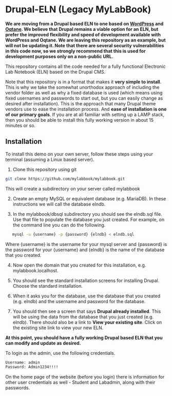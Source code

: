 # Drupal-ELN (Legacy MyLabBook)

**We are moving from a Drupal based ELN to one based on [WordPress](https://wordpress.org) and [Oqtane](https://oqtane.org). We believe that Drupal remains a viable option for an ELN, but prefer the improved flexibility and speed of development available with WordPress and Oqtane. We are leaving this repository as an example, but will not be updating it. Note that there are several security vulnerabilities in this code now, so we strongly recommend that this is used for development purposes only on a non-public URL.**

This repository contains all the code needed for a fully functional Electronic Lab Notebook (ELN) based on the Drupal CMS.

Note that this repository is in a format that makes it **very simple to install**. This is why we take the somewhat unorthodox approach of including the vendor folder as well as why a fixed database is used (which means using fixed usernames and passwords to start out, but you can easily change as desired after installation). This is the approach that many Drupal theme vendors use to ease the installation process. And **ease of installation is one of our primary goals**. If you are at all familiar with setting up a LAMP stack, then you should be able to install this fully working version in about 15 minutes or so. 

## Installation

To install this demo on your own server, follow these steps using your terminal (assuming a Linux based server).

1. Clone this repository using git

``` bash
git clone https://github.com/mylabbook/mylabbook.git 
```

This will create a subdirectory on your server called mylabbook

2. Create an empty MySQL or equivalent database (e.g. MariaDB). In these instructions we will call the database elndb.

3. In the mylabbook/dbsql subdirectory you should see the elndb.sql file. Use that file to populate the database you just created. For example, on the command line you can do the following.

``` bash
   mysql -u {username} -p {password} {elndb} < elndb.sql
```

Where {username} is the username for your mysql server and {password} is the password for your {username} and {elndb} is the name of the database that you created.

4. Now open the domain that you created for this installation, e.g. mylabbook.localhost.

5. You should see the standard installation screens for installing Drupal. Choose the standard installation.

6. When it asks you for the database, use the database that you created (e.g. elndb) and the username and password for the database.

7. You should then see a screen that says **Drupal already installed**. This will be using the data from the database that you just created (e.g. elndb). There should also be a link to **View your existing site**. Click on the existing site link to view your new ELN. 

**At this point, you should have a fully working Drupal based ELN that you can modify and update as desired.**

To login as the admin, use the following credentials.

``` bash
Username: admin
Password: Admin1234!!!!
```

On the home page of the website (before you login) there is information for other user credentials as well - Student and Labadmin, along with their passwords.

